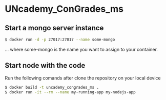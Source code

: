 # UNcademy_ConGrades_ms

## Start a mongo server instance
```bash
$ docker run -d -p 27017:27017 --name some-mongo
```
... where some-mongo is the name you want to assign to your container.

## Start node with the code
Run the following comands after clone the repository on your local device
```bash
$ docker build -t uncademy_congrades_ms .
$ docker run -it --rm --name my-running-app my-nodejs-app
```
